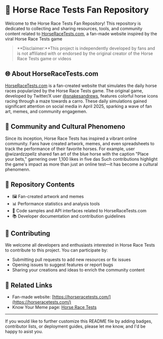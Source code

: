 # 🐎 Horse Race Tests Fan Repository

Welcome to the Horse Race Tests Fan Repository! This repository is dedicated to collecting and sharing resources, tools, and community content related to [HorseRaceTests.com](https://horseracetests.com/), a fan-made website inspired by the viral Horse Race Tests game

> **Disclaimer:**This project is independently developed by fans and is not affiliated with or endorsed by the original creator of the Horse Race Tests game or videos

## 🌐 About HorseRaceTests.com
[HorseRaceTests.com](https://horseracetests.com/) is a fan-created website that simulates the daily horse races popularized by the Horse Race Tests game. The original game, developed by Twitter/X user [@snakesandrews](https://twitter.com/snakesandrews), features colorful horse icons racing through a maze towards a carro. These daily simulations gained significant attention on social media in April 2025, sparking a wave of fan art, memes, and community engagemen.

## 🎨 Community and Cultural Phenomeno

Since its inception, Horse Race Tests has inspired a vibrant online community. Fans have created artwork, memes, and even spreadsheets to track the performance of their favorite horses. For example, user @wizardzzpellz shared fan art of the blue horse with the caption "Place your bets," garnering over 1,100 likes in five das Such contributions highlight the game's impact as more than just an online test—it has become a cultural phenomenn.

## 📁 Repository Contents

- 🖼️ Fan-created artwork and memes
- 📊 Performance statistics and analysis tools
- 🧩 Code samples and API interfaces related to HorseRaceTests.com
- 📚 Developer documentation and contribution guidelines

## 🤝 Contributing

We welcome all developers and enthusiasts interested in Horse Race Tests to contribute to this project. You can participate by:

- Submitting pull requests to add new resources or fix issues
- Opening issues to suggest features or report bugs
- Sharing your creations and ideas to enrich the community content

## 📎 Related Links

- Fan-made website: [https://horseracetests.com/](https://horseracetests.com/)
- Know Your Meme page: [Horse Race Tests](https://knowyourmeme.com/memes/subcultures/horse-race-tess)

---

If you would like to further customize this README file by adding badges, contributor lists, or deployment guides, please let me know, and I'd be happy to asist you.
